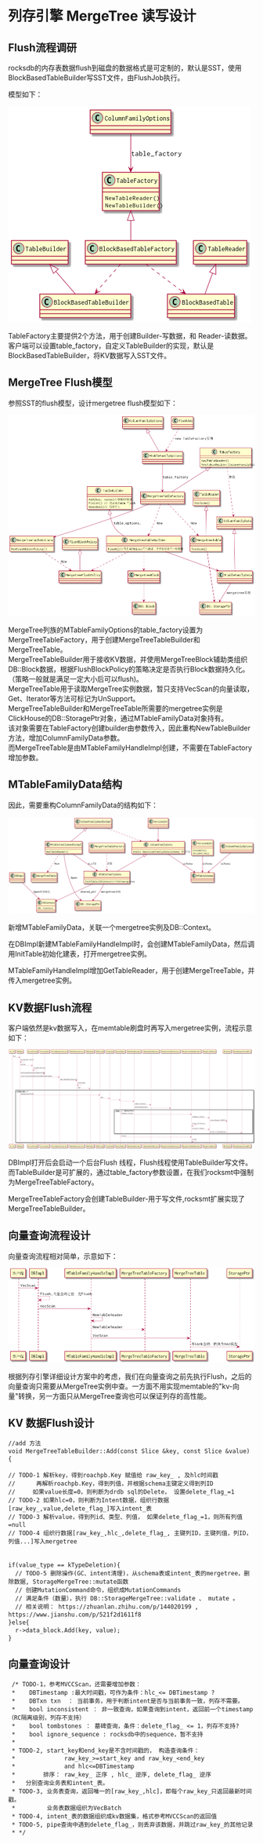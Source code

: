# 列存引擎 MergeTree 读写设计

## Flush流程调研
rocksdb的内存表数据flush到磁盘的数据格式是可定制的，默认是SST，使用BlockBasedTableBuilder写SST文件，由FlushJob执行。

模型如下：   

![flush流程](images/htap/htap_mergetree-1.png)     

TableFactory主要提供2个方法，用于创建Builder-写数据，和 Reader-读数据。
客户端可以设置table_factory，自定义TableBuilder的实现，默认是BlockBasedTableBuilder，将KV数据写入SST文件。

## MergeTree Flush模型
参照SST的flush模型，设计mergetree flush模型如下：  

![merge tree flush流程](images/htap/htap_mergetree-2.png)  

MergeTree列族的MTableFamilyOptions的table_factory设置为MergeTreeTableFactory，用于创建MergeTreeTableBuilder和MergeTreeTable。  
MergeTreeTableBuilder用于接收KV数据，并使用MergeTreeBlock辅助类组织DB::Block数据，根据FlushBlockPolicy的策略决定是否执行Block数据持久化。（策略一般就是满足一定大小后可以flush)。  
MergeTreeTable用于读取MergeTree实例数据，暂只支持VecScan的向量读取，Get、Iterator等方法可标记为UnSupport。  
MergeTreeTableBuilder和MergeTreeTable所需要的mergetree实例是ClickHouse的DB::StoragePtr对象，通过MTableFamilyData对象持有。  
该对象需要在TableFactory创建builder由参数传入，因此重构NewTableBuilder方法，增加ColumnFamilyData参数。  
而MergeTreeTable是由MTableFamilyHandleImpl创建，不需要在TableFactory增加参数。  

## MTableFamilyData结构
因此，需要重构ColumnFamilyData的结构如下：  

![MTableFamilyData结构](images/htap/htap_mergetree-3.png)      

新增MTableFamilyData，关联一个mergetree实例及DB::Context。

在DBImpl新建MTableFamilyHandleImpl时，会创建MTableFamilyData，然后调用InitTable初始化建表，打开mergetree实例。

MTableFamilyHandleImpl增加GetTableReader，用于创建MergeTreeTable，并传入mergetree实例。

## KV数据Flush流程
客户端依然是kv数据写入，在memtable刷盘时再写入mergetree实例，流程示意如下：  

![KV数据Flush流程](images/htap/htap_mergetree-4.png)        


DBImpl打开后会启动一个后台Flush 线程，Flush线程使用TableBuilder写文件。而TableBuilder是可扩展的，通过table_factory参数设置，在我们rocksmt中强制为MergeTreeTableFactory。

MergeTreeTableFactory会创建TableBuilder-用于写文件,rocksmt扩展实现了MergeTreeTableBuilder。

## 向量查询流程设计
向量查询流程相对简单，示意如下：  

![向量查询流程设计](images/htap/htap_mergetree-5.png)  

根据列存引擎详细设计方案中的考虑，我们在向量查询之前先执行Flush，之后的向量查询只需要从MergeTree实例中查。一方面不用实现memtable的"kv-向量"转换，另一方面只从MergeTree查询也可以保证列存的高性能。

## KV 数据Flush设计
```
//add 方法
void MergeTreeTableBuilder::Add(const Slice &key, const Slice &value) {
  
// TODO-1 解析key，得到roachpb.Key 赋值给 raw_key_ , 及hlc时间戳
//      再解析roachpb.Key，得到列值，并根据schema主键定义得到列ID
//     如果value长度=0，则判断为drdb sql的Delete， 设置delete_flag_=1
// TODO-2 如果hlc=0，则判断为Intent数据，组织行数据[raw_key_,value,delete_flag_]写入intent_表
// TODO-3 解析value，得到列id、类型、列值， 如果delete_flag_=1，则所有列值=null
// TODO-4 组织行数据[raw_key_,hlc_,delete_flag_, 主键列ID，主键列值，列ID，列值...]写入mergetree
  
 
if(value_type == kTypeDeletion){
  // TODO-5 删除操作(GC、intent清理)，从schema表或intent_表的mergetree，删除数据, StorageMergeTree::mutate函数
  // 创建MutationCommand命令，组织成MutationCommands
  // 满足条件（数量），执行 DB::StorageMergeTree::validate 、 mutate 。
  // 相关说明： https://zhuanlan.zhihu.com/p/144020199 , https://www.jianshu.com/p/521f2d1611f8
}else{
  r->data_block.Add(key, value);
}
```

## 向量查询设计
```
 /* TODO-1，参考MVCCScan，还需要增加参数：
 *    DBTimestamp :最大时间戳，可作为条件：hlc_<= DBTimestamp ?
 *    DBTxn txn  ： 当前事务，用于判断intent是否与当前事务一致，列存不需要。
 *    bool inconsistent ： 非一致查询，如果查询到intent，返回前一个timestamp（RC隔离级别，列存不支持）
 *    bool tombstones ： 墓碑查询，条件：delete_flag_ <= 1，列存不支持?
 *    bool ignore_sequence : rocksdb中的sequence，暂不支持
 *
 * TODO-2, start_key和end_key是不含时间戳的， 构造查询条件：
 *              raw_key_>=start_key and raw_key_<end_key
 *              and hlc<=DBTimestamp
 *        排序： raw_key_ 正序 , hlc_ 逆序, delete_flag_ 逆序
 *   分别查询业务表和intent_表。
 * TODO-3, 业务表查询，返回唯一的[raw_key_,hlc]，即每个raw_key_只返回最新时间戳。
 *         业务表数据组织为VecBatch
 * TODO-4, intent_表的数据组织成kv数据集，格式参考MVCCScan的返回值
 * TODO-5, pipe查询中遇到delete_flag_，则丢弃该数据，并跳过raw_key_的其他记录
 * */
```